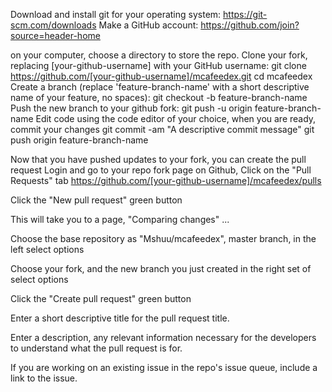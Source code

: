 Download and install git for your operating system: https://git-scm.com/downloads
Make a GitHub account: https://github.com/join?source=header-home


on your computer, choose a directory to store the repo.
Clone your fork, replacing [your-github-username] with your GitHub username:
git clone https://github.com/[your-github-username]/mcafeedex.git
cd mcafeedex
Create a branch (replace 'feature-branch-name' with a short descriptive name of your feature, no spaces):
git checkout -b feature-branch-name
Push the new branch to your github fork:
git push -u origin feature-branch-name
Edit code using the code editor of your choice, when you are ready, commit your changes
git commit -am "A descriptive commit message"
git push origin feature-branch-name

Now that you have pushed updates to your fork, you can create the pull request
Login and go to your repo fork page on Github, Click on the "Pull Requests" tab
https://github.com/[your-github-username]/mcafeedex/pulls

Click the "New pull request" green button

This will take you to a page, "Comparing changes" ...

Choose the base repository as "Mshuu/mcafeedex", master branch, in the left select options

Choose your fork, and the new branch you just created in the right set of select options

Click the "Create pull request" green button

Enter a short descriptive title for the pull request title. 

Enter a description, any relevant information necessary for the developers to understand what the pull request is for.

If you are working on an existing issue in the repo's issue queue, include a link to the issue.


